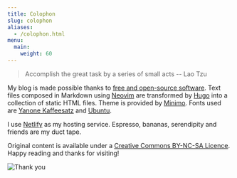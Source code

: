 ```yaml
---
title: Colophon
slug: colophon
aliases:
  - /colophon.html
menu:
  main:
    weight: 60
---
```


> Accomplish the great task by a series of small acts -- Lao Tzu

My blog is made possible thanks to [free and open-source software](https://en.wikipedia.org/wiki/Free_and_open-source_software). Text files composed in Markdown using [Neovim](http://www.circuidipity.com/neovim.html) are transformed by [Hugo](https://gohugo.io/) into a collection of static HTML files. Theme is provided by [Minimo](https://themes.gohugo.io/minimo/). Fonts used are [Yanone Kaffeesatz](https://fonts.google.com/specimen/Yanone+Kaffeesatz) and [Ubuntu](https://fonts.google.com/specimen/Ubuntu).

I use [Netlify](https://www.netlify.com/) as my hosting service. Espresso, bananas, serendipity and friends are my duct tape.

Original content is available under a [Creative Commons BY-NC-SA Licence](https://creativecommons.org/licenses/by-nc-sa/4.0/). Happy reading and thanks for visiting!

![Thank you](/img/tuxspeak.png)
